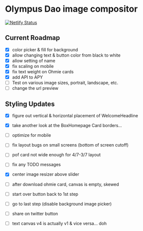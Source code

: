 # Olympus Dao image compositor

[![Netlify Status](https://api.netlify.com/api/v1/badges/92a140a3-d170-4b8f-b19c-30cc2ebf1e90/deploy-status)](https://app.netlify.com/sites/sharp-lichterman-549b48/deploys)

## Current Roadmap

- [x] color picker & fill for background
- [x] allow changing text & button color from black to white
- [x] allow setting of name
- [x] fix scaling on mobile
- [X] fix text weight on Ohmie cards
- [X] add API to APY
- [ ] Test on various image sizes, portrait, landscape, etc.
- [ ] change the url preview

## Styling Updates

- [X] figure out vertical & horizontal placement of WelcomeHeadline
- [X] take another look at the BoxHomepage Card borders...

- [ ] optimize for mobile
- [ ] fix layout bugs on small screens (bottom of screen cutoff)
- [ ] pof card not wide enough for 4/7-3/7 layout
- [ ] fix any TODO messages

- [X] center image resizer above slider
- [ ] after download ohmie card, canvas is empty, skewed

- [ ] start over button back to 1st step
- [ ] go to last step (disable background image picker)

- [ ] share on twitter button

- [ ] text canvas v4 is actually v1 & vice versa... doh